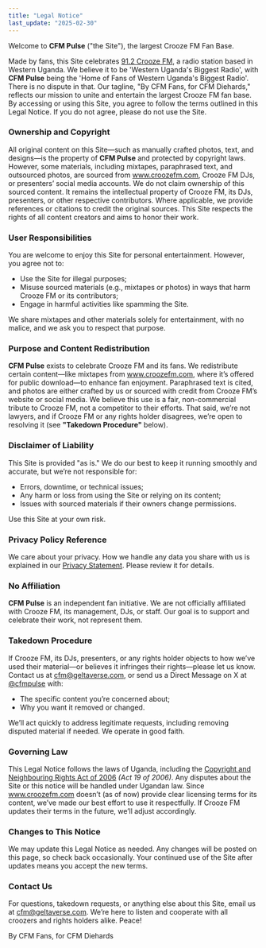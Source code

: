 ```yaml
---
title: "Legal Notice"
last_update: "2025-02-30"
---
```


Welcome to **CFM Pulse** ("the Site"), the largest Crooze FM Fan Base.

Made by fans, this Site celebrates [91.2 Crooze FM](https://www.croozefm.com/), a radio station based in Western Uganda. We believe it to be 'Western Uganda's Biggest Radio', with **CFM Pulse** being the 'Home of Fans of Western Uganda's Biggest Radio'. There is no dispute in that. Our tagline, "By CFM Fans, for CFM Diehards," reflects our mission to unite and entertain the largest Crooze FM fan base. By accessing or using this Site, you agree to follow the terms outlined in this Legal Notice. If you do not agree, please do not use the Site.

### Ownership and Copyright

All original content on this Site—such as manually crafted photos, text, and designs—is the property of **CFM Pulse** and protected by copyright laws. However, some materials, including mixtapes, paraphrased text, and outsourced photos, are sourced from www.croozefm.com, Crooze FM DJs, or presenters’ social media accounts. We do not claim ownership of this sourced content. It remains the intellectual property of Crooze FM, its DJs, presenters, or other respective contributors. Where applicable, we provide references or citations to credit the original sources. This Site respects the rights of all content creators and aims to honor their work.

### User Responsibilities

You are welcome to enjoy this Site for personal entertainment. However, you agree not to:

- Use the Site for illegal purposes;
- Misuse sourced materials (e.g., mixtapes or photos) in ways that harm Crooze FM or its contributors;
- Engage in harmful activities like spamming the Site.

We share mixtapes and other materials solely for entertainment, with no malice, and we ask you to respect that purpose.

### Purpose and Content Redistribution

**CFM Pulse** exists to celebrate Crooze FM and its fans. We redistribute certain content—like mixtapes from www.croozefm.com, where it’s offered for public download—to enhance fan enjoyment. Paraphrased text is cited, and photos are either crafted by us or sourced with credit from Crooze FM’s website or social media. We believe this use is a fair, non-commercial tribute to Crooze FM, not a competitor to their efforts. That said, we’re not lawyers, and if Crooze FM or any rights holder disagrees, we’re open to resolving it (see **"Takedown Procedure"** below).

### Disclaimer of Liability

This Site is provided "as is." We do our best to keep it running smoothly and accurate, but we’re not responsible for:

- Errors, downtime, or technical issues;
- Any harm or loss from using the Site or relying on its content;
- Issues with sourced materials if their owners change permissions.

Use this Site at your own risk.

### Privacy Policy Reference

We care about your privacy. How we handle any data you share with us is explained in our [Privacy Statement](/policies/privacy-statement). Please review it for details.

### No Affiliation

**CFM Pulse** is an independent fan initiative. We are not officially affiliated with Crooze FM, its management, DJs, or staff. Our goal is to support and celebrate their work, not represent them.

### Takedown Procedure

If Crooze FM, its DJs, presenters, or any rights holder objects to how we’ve used their material—or believes it infringes their rights—please let us know. Contact us at [cfm@geltaverse.com](mailto:cfm@geltaverse.com), or send us a Direct Message on X at [@cfmpulse](https://x.com/cfmpulse) with:

- The specific content you’re concerned about;
- Why you want it removed or changed.

We’ll act quickly to address legitimate requests, including removing disputed material if needed. We operate in good faith.

### Governing Law

This Legal Notice follows the laws of Uganda, including the [Copyright and Neighbouring Rights Act of 2006](https://media.ulii.org/media/legislation/111713/source_file/1425664146ebb8e6/2006-19.pdf) _(Act 19 of 2006)_. Any disputes about the Site or this notice will be handled under Ugandan law. Since www.croozefm.com doesn’t (as of now) provide clear licensing terms for its content, we’ve made our best effort to use it respectfully. If Crooze FM updates their terms in the future, we’ll adjust accordingly.

### Changes to This Notice

We may update this Legal Notice as needed. Any changes will be posted on this page, so check back occasionally. Your continued use of the Site after updates means you accept the new terms.

### Contact Us

For questions, takedown requests, or anything else about this Site, email us at [cfm@geltaverse.com](mailto:cfm@geltaverse.com). We’re here to listen and cooperate with all croozers and rights holders alike. Peace!

<p className="font-light text-sm italic opacity-60 mt-8">By CFM Fans, for CFM Diehards</p>
